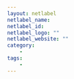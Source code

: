 ```yaml
---
layout: netlabel
netlabel_name: 
netlabel_id: 
netlabel_logo: ""
netlabel_website: ""
category:
    - 
tags:
    - 
---
```


